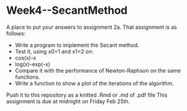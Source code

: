 # Week4--SecantMethod
A place to put your answers to assignment 2a.
That assignment is as follows:

* Write a program to implement the Secant method.
* Test it, using x0=1 and x1=2 on:
* cos(x)-x
* log(x)-exp(-x)
* Compare it with the performance of Newton-Raphson on the same functions.
* Write a function to show a plot of the iterations of the algorithm.

Push it to this repository as a knitted .Rmd or .md of .pdf file
This assignment is due at midnight on Friday Feb 25th.
